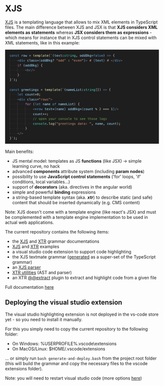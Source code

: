 # XJS

[XJS][xjs-doc] is a templating language that allows to mix XML elements in TypeScript files.
The main difference between XJS and JSX is that **XJS considers XML elements as statements** whereas **JSX considers them as expressions** - which means for instance that in XJS control statements can be mixed with XML statements, like in this example:

![loops](docs/imgs/loops.png?raw=true)

Main benefits:
- JS mental model: templates as JS **functions** (like JSX) -> simple learning curve, no hack
- advanced **components** attribute system (including **param nodes**)
- possibility to use **JavaScript control statements** ('for' loops, 'if' conditions, local variables...)
- support of **decorators** (aka. directives in the angular world)
- simple and powerful **binding** expressions
- a string-based template syntax (aka. ***xtr***) to describe static (and safe) content that should be inserted dynamically (e.g. CMS content)

Note: XJS doesn't come with a template engine (like react's JSX) and must be complemented with a template engine implementation to be used in actual web applications.

The current repository contains the following items:
- the [XJS][xjs-doc] and [XTR][xtr-doc] grammar documentations
- [XJS][xjs-ex] and [XTR][xtr-ex] examples
- a visual studio code extension to support code highlighting
- the XJS textmate grammar ([generated][build] as a super-set of the TypeScript grammar)
- an [XJS parser][xjs-api]
- [XTR utilities][xtr-api] (AST and parser)
- an XTR [@@extract][xtr-extract] plugin to extract and highlight code from a given file

Full documentation [here][toc]

[xjs-ex]: ./src/examples/xjs-sample.ts
[xtr-ex]: ./src/examples/xtr-sample.ts
[xjs-doc]: ./docs/xjs.md
[xtr-doc]: ./docs/xtr.md
[xjs-api]: ./docs/xjs-api.md
[xtr-api]: ./docs/xtr-api.md
[xtr-extract]: ./docs/xtr-extract.md
[toc]: ./docs


## Deploying the visual studio extension

The visual studio highlighting extension is not deployed in the vs-code store yet - so you need to install it manually.

For this you simply need to copy the current repository to the following folder:
- On Windows: %USERPROFILE%\.vscode\extensions
- On MacOS/Linux: $HOME/.vscode/extensions 

... or simply run `bash generate-and-deploy.bash` from the project root folder (this will build the grammar and copy the necessary files to the vscode extensions folder).

Note: you will need to restart visual studio code (more options [here][build])

[build]: ./docs/build.md